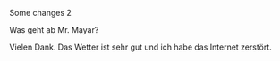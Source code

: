 Some changes 2

Was geht ab Mr. Mayar?

Vielen Dank. Das Wetter ist sehr gut und ich habe das Internet zerstört.
